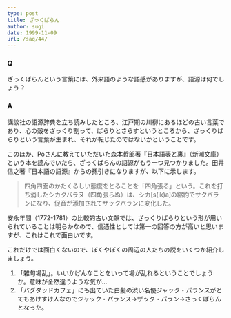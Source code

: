 ```yaml
---
type: post
title: ざっくばらん
author: sugi
date: 1999-11-09
url: /saq/44/
---
```

### Q 

ざっくばらんという言葉には、外来語のような語感がありますが、語源は何でしょう？

### A 

講談社の語源辞典を立ち読みしたところ、江戸期の川柳にあるほどの古い言葉であり、心の殻をざっくり割って、ばらりとさらすというところから、ざっくりばらりという言葉が生まれ、それが転じたのではないかということです。

このほか、Poさんに教えていただいた森本哲郎著『日本語表と裏』（新潮文庫）という本を読んでいたら、ざっくばらんの語源がもう一つ見つかりました。田井信之著『日本語の語源』からの孫引きになりますが、以下に示します。

> 四角四面のかたくるしい態度をとることを「四角張る」という。これを打ち消したシカクバラヌ（四角張らぬ）は、シカ[s(ik)a]の縮約でサクバランになり、促音が添加されてザックバランに変化した。

安永年間（1772-1781）の比較的古い文献では、ざっくりばらりという形が用いられていることは明らかなので、信憑性としては第一の回答の方が高いと思いますが、これはこれで面白いです。

これだけでは面白くないので、ぼくやぼくの周辺の人たちの説をいくつか紹介しましょう。

  1. 「雑句場乱」。いいかげんなことをいって場が乱れるということでしょうか。意味が全然違うような気が&hellip;
  2. 「バグダッドカフェ」にも出ていた白髪の渋い名優ジャック・パランスがとてもあけすけ人なのでジャック・パランス&rarr;ザック・パラン&rarr;さっくばらんとなった。
